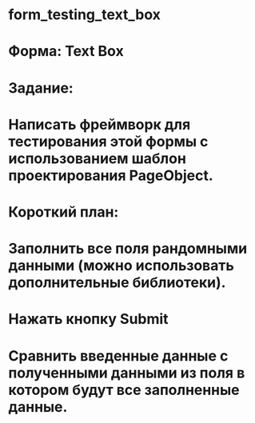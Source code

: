 # form_testing_text_box
# Форма: Text Box
#
# Задание:
# Написать фреймворк для тестирования этой формы с использованием шаблон проектирования PageObject.
#
# Короткий план:
# Заполнить все поля рандомными данными (можно использовать дополнительные библиотеки).
# Нажать кнопку Submit
# Сравнить введенные данные с полученными данными из поля в котором будут все заполненные данные.
#
